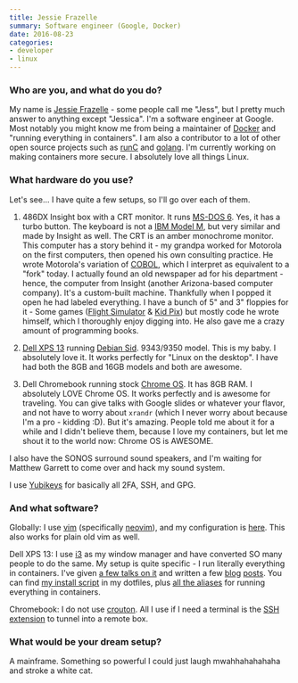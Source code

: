 ```yaml
---
title: Jessie Frazelle
summary: Software engineer (Google, Docker)
date: 2016-08-23
categories:
- developer
- linux
---
```


### Who are you, and what do you do?

My name is [Jessie Frazelle](https://blog.jessfraz.com/ "Jessie's website.") - some people call me "Jess", but I pretty much answer to anything except "Jessica". I'm a software engineer at Google. Most notably you might know me from being a maintainer of [Docker][] and "running everything in containers". I am also a contributor to a lot of other open source projects such as [runC][] and [golang][go]. I'm currently working on making containers more secure. I absolutely love all things Linux.

### What hardware do you use?

Let's see... I have quite a few setups, so I'll go over each of them.

1. 486DX Insight box with a CRT monitor. It runs [MS-DOS 6][ms-dos]. Yes, it has a turbo button. The keyboard is not a [IBM Model M][model-m], but very similar and made by Insight as well. The CRT is an amber monochrome monitor. This computer has a story behind it - my grandpa worked for Motorola on the first computers, then opened his own consulting practice. He wrote Motorola's variation of [COBOL][], which I interpret as equivalent to a "fork" today. I actually found an old newspaper ad for his department - hence, the computer from Insight (another Arizona-based computer company). It's a custom-built machine. Thankfully when I popped it open he had labeled everything. I have a bunch of 5" and 3" floppies for it - Some games ([Flight Simulator][microsoft-flight-simulator] & [Kid Pix][kid-pix]) but mostly code he wrote himself, which I thoroughly enjoy digging into. He also gave me a crazy amount of programming books.

2. [Dell XPS 13][xps-13] running [Debian Sid][debian]. 9343/9350 model. This is my baby. I absolutely love it. It works perfectly for "Linux on the desktop". I have had both the 8GB and 16GB models and both are awesome.

3. Dell Chromebook running stock [Chrome OS][chrome-os]. It has 8GB RAM. I absolutely LOVE Chrome OS. It works perfectly and is awesome for traveling. You can give talks with Google slides or whatever your flavor, and not have to worry about `xrandr` (which I never worry about because I'm a pro - kidding :D). But it's amazing. People told me about it for a while and I didn't believe them, because I love my containers, but let me shout it to the world now: Chrome OS is AWESOME.

I also have the SONOS surround sound speakers, and I'm waiting for Matthew Garrett to come over and hack my sound system.

I use [Yubikeys][yubikey] for basically all 2FA, SSH, and GPG.

### And what software?

Globally: I use [vim][] (specifically [neovim][]), and my configuration is [here](https://github.com/jfrazelle/.vim "Jessie's vim config on GitHub."). This also works for plain old vim as well.

Dell XPS 13: I use [i3][] as my window manager and have converted SO many people to do the same. My setup is quite specific - I run literally everything in containers. I've given [a few talks on it](https://www.youtube.com/watch?v=1qlLUf7KtAw "One of Jessie's talks on YouTube, about running everything in containers.") and written a few [blog](https://blog.jessfraz.com/post/runc-containers-on-the-desktop/ "Jessie's post about runC containers on the desktop.") [posts](https://blog.jessfraz.com/post/docker-containers-on-the-desktop/ "Jessie's post about Docker containers on the desktop."). You can find [my install script](https://github.com/jfrazelle/dotfiles/blob/master/bin/install.sh "Jessie's container install script on GitHub.") in my dotfiles, plus [all the aliases](https://github.com/jfrazelle/dotfiles/blob/master/.dockerfunc "Jessie's Docker alias config on GitHub.") for running everything in containers.

Chromebook: I do not use [crouton][]. All I use if I need a terminal is the [SSH extension][secure-shell] to tunnel into a remote box. 

### What would be your dream setup?

A mainframe. Something so powerful I could just laugh mwahhahahahaha and stroke a white cat.

[chrome-os]: https://en.wikipedia.org/wiki/Chrome_OS "A Linux distribution for running web applications."
[cobol]: https://en.wikipedia.org/wiki/COBOL "A compiled programming language."
[crouton]: https://github.com/dnschneid/crouton "A set of scripts to generate a chroot in Chrome OS."
[debian]: https://www.debian.org/ "A Linux distribution."
[docker]: https://www.docker.com/ "A service and software for building and shipping distributed software."
[go]: https://go.dev/ "A compiled programming language."
[i3]: https://i3wm.org/ "An X window manager."
[kid-pix]: https://en.wikipedia.org/wiki/Kid_Pix "Bitmap drawing software aimed at kids."
[microsoft-flight-simulator]: https://en.wikipedia.org/wiki/Microsoft_Flight_Simulator "A flight simulator game."
[model-m]: https://en.wikipedia.org/wiki/Model_M_keyboard "A keyboard."
[ms-dos]: https://en.wikipedia.org/wiki/MS-DOS "A text-based operating system."
[neovim]: https://neovim.io/ "A refactored vim."
[runc]: https://github.com/opencontainers/runc "A command line tool for running containers."
[secure-shell]: https://chrome.google.com/webstore/detail/deprecated-secure-shell-a/pnhechapfaindjhompbnflcldabbghjo "A terminal Chrome extension."
[vim]: https://www.vim.org/ "A command-line text editor."
[xps-13]: http://web.archive.org/web/20230706193216/https://www.dell.com/en-us/shop/cty/pdp/spd/xps-13-9333 "A 13 inch PC laptop."
[yubikey]: https://www.yubico.com/setup/ "A USB-based tool for generating one-time passwords."
